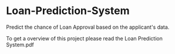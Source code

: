 # Loan-Prediction-System
Predict the chance of Loan Approval based on the applicant's data.

To get a overview of this project please read the Loan Prediction System.pdf
